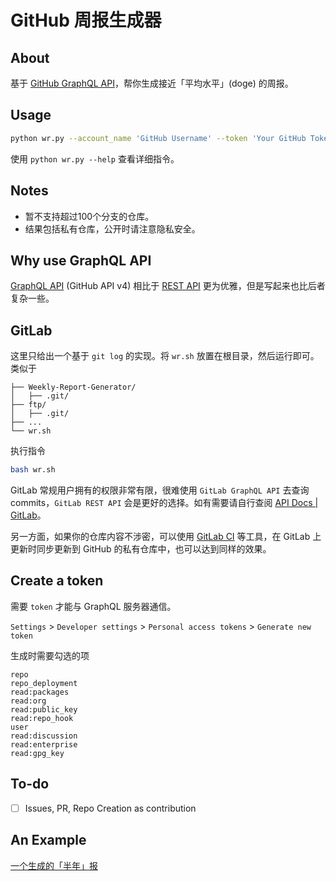 # GitHub 周报生成器

## About
基于 [GitHub GraphQL API](https://docs.github.com/en/graphql)，帮你生成接近「平均水平」(doge) 的周报。


## Usage

```bash
python wr.py --account_name 'GitHub Username' --token 'Your GitHub Token' 
```

使用 `python wr.py --help` 查看详细指令。


## Notes

- 暂不支持超过100个分支的仓库。
- 结果包括私有仓库，公开时请注意隐私安全。


## Why use GraphQL API

[GraphQL API](https://docs.github.com/en/graphql) (GitHub API v4) 相比于 [REST API](https://docs.github.com/en/rest) 更为优雅，但是写起来也比后者复杂一些。

## GitLab

这里只给出一个基于 `git log` 的实现。将 `wr.sh` 放置在根目录，然后运行即可。类似于
```
├── Weekly-Report-Generator/
│   ├── .git/
├── ftp/
│   ├── .git/
├── ...
└── wr.sh
```

执行指令

```bash
bash wr.sh
```

GitLab 常规用户拥有的权限非常有限，很难使用 `GitLab GraphQL API` 去查询 commits，`GitLab REST API` 会是更好的选择。如有需要请自行查阅 [API Docs | GitLab](https://docs.gitlab.com/ee/api/)。

另一方面，如果你的仓库内容不涉密，可以使用 [GitLab CI](https://docs.gitlab.com/ee/ci/) 等工具，在 GitLab 上更新时同步更新到 GitHub 的私有仓库中，也可以达到同样的效果。


## Create a token

需要 `token` 才能与 GraphQL 服务器通信。

`Settings` > `Developer settings` > `Personal access tokens` > `Generate new token`

生成时需要勾选的项
```
repo
repo_deployment
read:packages
read:org
read:public_key
read:repo_hook
user
read:discussion
read:enterprise
read:gpg_key
```


## To-do

- [ ] Issues, PR, Repo Creation as contribution


## An Example

[一个生成的「半年」报](WeeklyReport.md)



